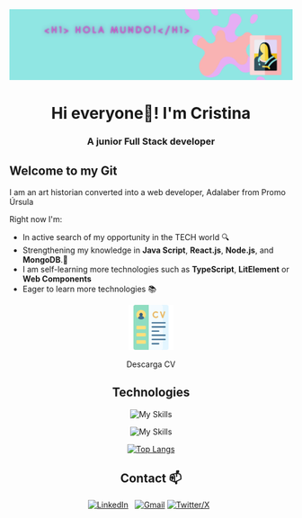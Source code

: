 <img src="./images/banner2.png" alt="gif" width="900" />

<h1 align="center">Hi everyone💜! I'm Cristina</h1>
<h3 align="center">A junior Full Stack developer</h3>

## Welcome to my Git 

I am an art historian converted into a web developer, Adalaber from Promo Úrsula

Right now I'm:

- In active search of my opportunity in the TECH world 🔍
- Strengthening my knowledge in **Java Script**, **React.js**, **Node.js**, and **MongoDB**.🌱
- I am self-learning more technologies such as **TypeScript**, **LitElement** or **Web Components**
- Eager to learn more technologies 📚

<div align="center">
  <a href="./images/cv_CristinaRodriguez_FullStack_Linkedin.pdf">
    <img alt="Icono descargar currículum" src="./images/cv.png" width="80"/>
  </a>
  <p>Descarga CV</p>
</div>

<div align="center">

## Technologies
  
![My Skills](https://skillicons.dev/icons?i=html,css,sass,js,typescript,lit,react,vite)

![My Skills](https://skillicons.dev/icons?i=mysql,nodejs,mongodb,postman,git,gulp,npm,figma)

[![Top Langs](https://github-readme-stats.vercel.app/api/top-langs/?username=crisrodriguezgar&layout=compact)](https://github.com/crisrodriguezgar/github-readme-stats)

## Contact 📫


[![LinkedIn](https://skillicons.dev/icons?i=linkedin)](https://www.linkedin.com/in/cristinarodriguezgar/) &nbsp;
[![Gmail](https://skillicons.dev/icons?i=gmail)](mailto:rodriguezgar.cris@gmail.com)
[![Twitter/X](https://skillicons.dev/icons?i=twitter)](https://twitter.com/cristirogar) &nbsp;
</div>
